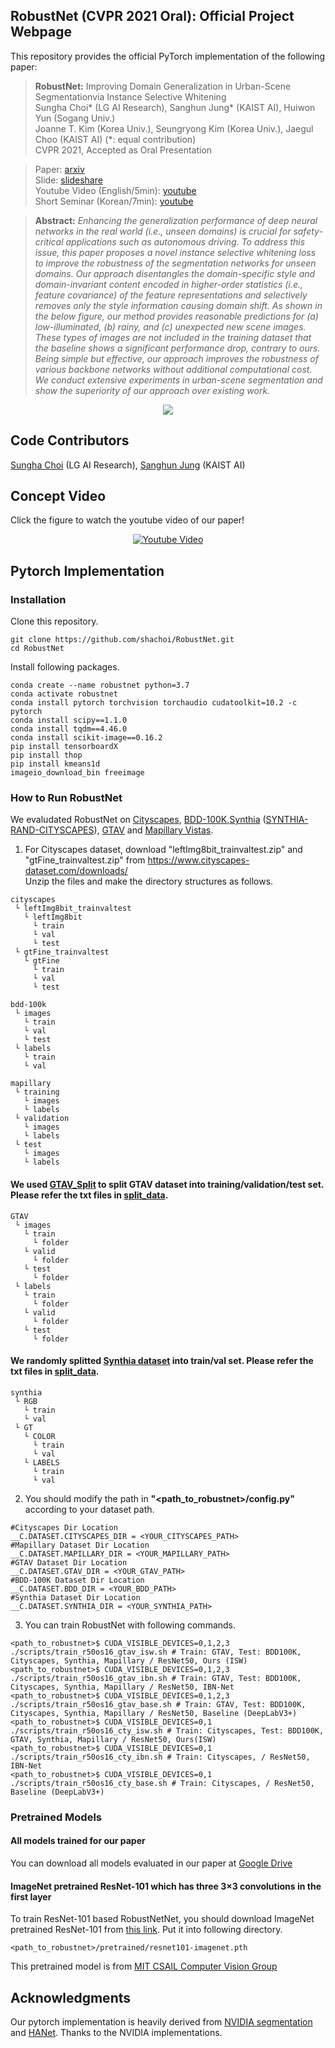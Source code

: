 ## RobustNet (CVPR 2021 Oral): Official Project Webpage
This repository provides the official PyTorch implementation of the following paper:
> **RobustNet:** Improving Domain Generalization in Urban-Scene Segmentationvia Instance Selective Whitening<br>
> Sungha Choi* (LG AI Research), Sanghun Jung* (KAIST AI), Huiwon Yun (Sogang Univ.)<br>
> Joanne T. Kim (Korea Univ.), Seungryong Kim (Korea Univ.), Jaegul Choo (KAIST AI) (*: equal contribution)<br>
> CVPR 2021, Accepted as Oral Presentation<br>

> Paper: [arxiv](https://arxiv.org/abs/2103.15597)<br>
> Slide: [slideshare](https://www.slideshare.net/SunghaChoi1/cvpr-2021-oral-robustnet-improving-domain-generalization-in-urbanscene-segmentation) <br>
> Youtube Video (English/5min): [youtube](https://youtu.be/sNWWfi3Rdps) <br>
> Short Seminar (Korean/7min): [youtube](https://youtu.be/OAvvsp8KsYM)

> **Abstract:** 
*Enhancing the generalization performance of deep neural networks in the real world (i.e., unseen domains) is crucial for safety-critical applications such as autonomous driving.
To address this issue, this paper proposes a novel instance selective whitening loss to improve the robustness of the segmentation networks for unseen domains.
Our approach disentangles the domain-specific style and domain-invariant content encoded in higher-order statistics (i.e., feature covariance) of the feature representations and selectively removes only the style information causing domain shift.
As shown in the below figure, our method provides reasonable predictions for (a) low-illuminated, (b) rainy, and (c) unexpected new scene images.
These types of images are not included in the training dataset that the baseline shows a significant performance drop, contrary to ours.
Being simple but effective, our approach improves the robustness of various backbone networks without additional computational cost. 
We conduct extensive experiments in urban-scene segmentation and show the superiority of our approach over existing work.*<br>

<p align="center">
  <img src="assets/fig_main.png" />
</p>

## Code Contributors
[Sungha Choi](https://www.linkedin.com/in/sungha-choi-1130185a/) (LG AI Research), [Sanghun Jung](https://www.linkedin.com/in/sanghun-jung-b17a4b1b8/) (KAIST AI)

## Concept Video
Click the figure to watch the youtube video of our paper!

<p align="center">
  <a href="https://youtu.be/sNWWfi3Rdps"><img src="assets/robustnet_motivation.png" alt="Youtube Video"></a><br>
</p>

## Pytorch Implementation
### Installation
Clone this repository.
```
git clone https://github.com/shachoi/RobustNet.git
cd RobustNet
```
Install following packages.
```
conda create --name robustnet python=3.7
conda activate robustnet
conda install pytorch torchvision torchaudio cudatoolkit=10.2 -c pytorch
conda install scipy==1.1.0
conda install tqdm==4.46.0
conda install scikit-image==0.16.2
pip install tensorboardX
pip install thop
pip install kmeans1d
imageio_download_bin freeimage
```
### How to Run RobustNet
We evaludated RobustNet on [Cityscapes](https://www.cityscapes-dataset.com/), [BDD-100K](https://bair.berkeley.edu/blog/2018/05/30/bdd/),[Synthia](https://synthia-dataset.net/downloads/) ([SYNTHIA-RAND-CITYSCAPES](http://synthia-dataset.net/download/808/)), [GTAV](https://download.visinf.tu-darmstadt.de/data/from_games/) and [Mapillary Vistas](https://www.mapillary.com/dataset/vistas?pKey=2ix3yvnjy9fwqdzwum3t9g&lat=20&lng=0&z=1.5).
1. For Cityscapes dataset, download "leftImg8bit_trainvaltest.zip" and "gtFine_trainvaltest.zip" from https://www.cityscapes-dataset.com/downloads/<br>
Unzip the files and make the directory structures as follows.
```
cityscapes
 └ leftImg8bit_trainvaltest
   └ leftImg8bit
     └ train
     └ val
     └ test
 └ gtFine_trainvaltest
   └ gtFine
     └ train
     └ val
     └ test
```
```
bdd-100k
 └ images
   └ train
   └ val
   └ test
 └ labels
   └ train
   └ val
```
```
mapillary
 └ training
   └ images
   └ labels
 └ validation
   └ images
   └ labels
 └ test
   └ images
   └ labels
```

#### We used [GTAV_Split](https://download.visinf.tu-darmstadt.de/data/from_games/code/read_mapping.zip) to split GTAV dataset into training/validation/test set. Please refer the txt files in [split_data](https://github.com/shachoi/RobustNet/tree/main/split_data).

```
GTAV
 └ images
   └ train
     └ folder
   └ valid
     └ folder
   └ test   
     └ folder
 └ labels
   └ train
     └ folder
   └ valid
     └ folder
   └ test   
     └ folder
```

#### We randomly splitted [Synthia dataset](http://synthia-dataset.net/download/808/) into train/val set. Please refer the txt files in [split_data](https://github.com/shachoi/RobustNet/tree/main/split_data).

```
synthia
 └ RGB
   └ train
   └ val
 └ GT
   └ COLOR
     └ train
     └ val
   └ LABELS
     └ train
     └ val
```

2. You should modify the path in **"<path_to_robustnet>/config.py"** according to your dataset path.
```
#Cityscapes Dir Location
__C.DATASET.CITYSCAPES_DIR = <YOUR_CITYSCAPES_PATH>
#Mapillary Dataset Dir Location
__C.DATASET.MAPILLARY_DIR = <YOUR_MAPILLARY_PATH>
#GTAV Dataset Dir Location
__C.DATASET.GTAV_DIR = <YOUR_GTAV_PATH>
#BDD-100K Dataset Dir Location
__C.DATASET.BDD_DIR = <YOUR_BDD_PATH>
#Synthia Dataset Dir Location
__C.DATASET.SYNTHIA_DIR = <YOUR_SYNTHIA_PATH>
```
3. You can train RobustNet with following commands.
```
<path_to_robustnet>$ CUDA_VISIBLE_DEVICES=0,1,2,3 ./scripts/train_r50os16_gtav_isw.sh # Train: GTAV, Test: BDD100K, Cityscapes, Synthia, Mapillary / ResNet50, Ours (ISW)
<path_to_robustnet>$ CUDA_VISIBLE_DEVICES=0,1,2,3 ./scripts/train_r50os16_gtav_ibn.sh # Train: GTAV, Test: BDD100K, Cityscapes, Synthia, Mapillary / ResNet50, IBN-Net
<path_to_robustnet>$ CUDA_VISIBLE_DEVICES=0,1,2,3 ./scripts/train_r50os16_gtav_base.sh # Train: GTAV, Test: BDD100K, Cityscapes, Synthia, Mapillary / ResNet50, Baseline (DeepLabV3+)
<path_to_robustnet>$ CUDA_VISIBLE_DEVICES=0,1 ./scripts/train_r50os16_cty_isw.sh # Train: Cityscapes, Test: BDD100K, GTAV, Synthia, Mapillary / ResNet50, Ours(ISW)
<path_to_robustnet>$ CUDA_VISIBLE_DEVICES=0,1 ./scripts/train_r50os16_cty_ibn.sh # Train: Cityscapes, / ResNet50, IBN-Net
<path_to_robustnet>$ CUDA_VISIBLE_DEVICES=0,1 ./scripts/train_r50os16_cty_base.sh # Train: Cityscapes, / ResNet50, Baseline (DeepLabV3+)
```
### Pretrained Models
#### All models trained for our paper
You can download all models evaluated in our paper at [Google Drive](https://drive.google.com/drive/folders/19i1G-gcJ3BV_VxO0ZG9YMJ4Btyj8c6dM?usp=sharing)

#### ImageNet pretrained ResNet-101 which has three 3×3 convolutions in the first layer
To train ResNet-101 based RobustNetNet, you should download ImageNet pretrained ResNet-101 from [this link](https://drive.google.com/file/d/1jMx3HdVqSlpIYIyG3VPi8q-ZiclOHlc7/view?usp=sharing). Put it into following directory.
```
<path_to_robustnet>/pretrained/resnet101-imagenet.pth
```
This pretrained model is from [MIT CSAIL Computer Vision Group](http://sceneparsing.csail.mit.edu/)
## Acknowledgments
Our pytorch implementation is heavily derived from [NVIDIA segmentation](https://github.com/NVIDIA/semantic-segmentation) and [HANet](https://github.com/shachoi/HANet).
Thanks to the NVIDIA implementations.
